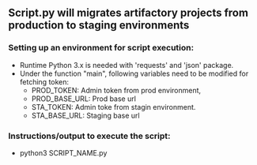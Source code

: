 ## Script.py will migrates artifactory projects from production to staging environments

### Setting up an environment for script execution:
- Runtime Python 3.x is needed with 'requests' and 'json' package.
- Under the function "main", following variables need to be modified for fetching token:
  - PROD_TOKEN: Admin token from prod environment,
  - PROD_BASE_URL: Prod base url
  - STA_TOKEN: Admin toke from stagin environment.
  - STA_BASE_URL: Staging base url

### Instructions/output to execute the script:
- python3 SCRIPT_NAME.py
